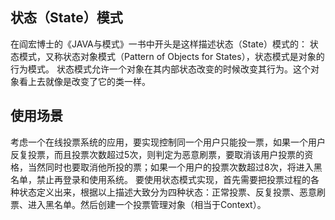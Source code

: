 ## 状态（State）模式
在阎宏博士的《JAVA与模式》一书中开头是这样描述状态（State）模式的：
状态模式，又称状态对象模式（Pattern of Objects for States），状态模式是对象的行为模式。
状态模式允许一个对象在其内部状态改变的时候改变其行为。这个对象看上去就像是改变了它的类一样。

## 使用场景
考虑一个在线投票系统的应用，要实现控制同一个用户只能投一票，如果一个用户反复投票，而且投票次数超过5次，则判定为恶意刷票，要取消该用户投票的资格，当然同时也要取消他所投的票；如果一个用户的投票次数超过8次，将进入黑名单，禁止再登录和使用系统。
要使用状态模式实现，首先需要把投票过程的各种状态定义出来，根据以上描述大致分为四种状态：正常投票、反复投票、恶意刷票、进入黑名单。然后创建一个投票管理对象（相当于Context）。